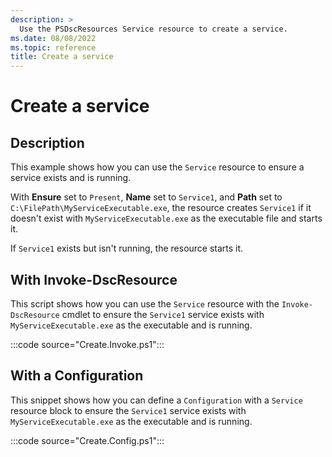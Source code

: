 ```yaml
---
description: >
  Use the PSDscResources Service resource to create a service.
ms.date: 08/08/2022
ms.topic: reference
title: Create a service
---
```


# Create a service

## Description

This example shows how you can use the `Service` resource to ensure a service exists and is running.

With **Ensure** set to `Present`, **Name** set to `Service1`, and **Path** set to
`C:\FilePath\MyServiceExecutable.exe`, the resource creates `Service1` if it doesn't exist with
`MyServiceExecutable.exe` as the executable file and starts it.

If `Service1` exists but isn't running, the resource starts it.

## With Invoke-DscResource

This script shows how you can use the `Service` resource with the `Invoke-DscResource` cmdlet to
ensure the `Service1` service exists with `MyServiceExecutable.exe` as the executable and is
running.

:::code source="Create.Invoke.ps1":::

## With a Configuration

This snippet shows how you can define a `Configuration` with a `Service` resource block to ensure
the `Service1` service exists with `MyServiceExecutable.exe` as the executable and is running.

:::code source="Create.Config.ps1":::
